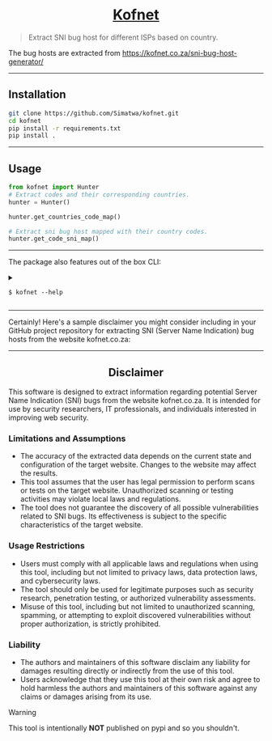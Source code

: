 <h1 align="center">
<a href="https://kofnet.co.za/sni-bug-host-generator/">Kofnet</a>

</h1>

> Extract SNI bug host for different ISPs based on country.

The bug hosts are extracted from https://kofnet.co.za/sni-bug-host-generator/

---

## Installation

   ```sh
   git clone https://github.com/Simatwa/kofnet.git
   cd kofnet
   pip install -r requirements.txt
   pip install .
   ```

---

## Usage

```python
from kofnet import Hunter
# Extract codes and their corresponding countries.
hunter = Hunter()

hunter.get_countries_code_map()

# Extract sni bug host mapped with their country codes.
hunter.get_code_sni_map()
```

---

The package also features out of the box CLI:

<details>

<summary>

`$ kofnet --help`

</summary>

```
Usage: kofnet [OPTIONS] COMMAND [ARGS]...

  Extract SNI bug host for different ISPs based on country

Options:
  --version  Show the version and exit.
  --help     Show this message and exit.

Commands:
  cache    Download and save the html contents
  country  Get List of a country and their corresponding codes
  sni      Get SNI bug host for a particular country|code

```

</details>

---

Certainly! Here's a sample disclaimer you might consider including in your GitHub project repository for extracting SNI (Server Name Indication) bug hosts from the website kofnet.co.za:

---

<h2 align="center">Disclaimer</h2>

This software is designed to extract information regarding potential Server Name Indication (SNI) bugs from the website kofnet.co.za. It is intended for use by security researchers, IT professionals, and individuals interested in improving web security.

### Limitations and Assumptions

- The accuracy of the extracted data depends on the current state and configuration of the target website. Changes to the website may affect the results.
- This tool assumes that the user has legal permission to perform scans or tests on the target website. Unauthorized scanning or testing activities may violate local laws and regulations.
- The tool does not guarantee the discovery of all possible vulnerabilities related to SNI bugs. Its effectiveness is subject to the specific characteristics of the target website.

### Usage Restrictions

- Users must comply with all applicable laws and regulations when using this tool, including but not limited to privacy laws, data protection laws, and cybersecurity laws.
- The tool should only be used for legitimate purposes such as security research, penetration testing, or authorized vulnerability assessments.
- Misuse of this tool, including but not limited to unauthorized scanning, spamming, or attempting to exploit discovered vulnerabilities without proper authorization, is strictly prohibited.

### Liability

- The authors and maintainers of this software disclaim any liability for damages resulting directly or indirectly from the use of this tool.
- Users acknowledge that they use this tool at their own risk and agree to hold harmless the authors and maintainers of this software against any claims or damages arising from its use.

> [!WARNING]
> This tool is intentionally **NOT** published on pypi and so you shouldn't.